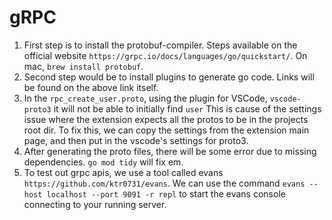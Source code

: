 # gRPC

1. First step is to install the protobuf-compiler. Steps available on the official website `https://grpc.io/docs/languages/go/quickstart/`. On mac, `brew install protobuf`. 
2. Second step would be to install plugins to generate go code. Links will be found on the above link itself. 
3.  In the `rpc_create_user.proto`, using the plugin for VSCode, `vscode-proto3` it will not be able to initially find `user` This is cause of the settings issue where the extension expects all the protos to be in the projects root dir. To fix this, we can copy the settings from the extension main page, and then put in the vscode's settings for proto3. 
4. After generating the proto files, there will be some error due to missing dependencies. `go mod tidy` will fix em. 
5. To test out grpc apis, we use a tool called evans `https://github.com/ktr0731/evans`. We can use the command `evans --host localhost --port 9091 -r repl` to start the evans console connecting to your running server.
